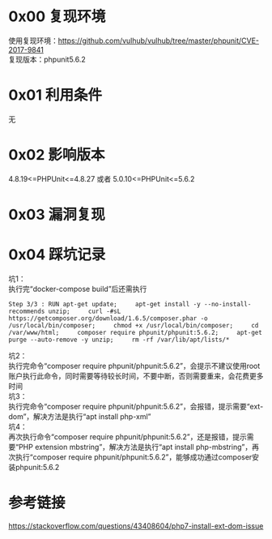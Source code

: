 # 0x00 复现环境
使用复现环境：https://github.com/vulhub/vulhub/tree/master/phpunit/CVE-2017-9841  
复现版本：phpunit5.6.2

# 0x01 利用条件
无

# 0x02 影响版本
4.8.19<=PHPUnit<=4.8.27 或者 5.0.10<=PHPUnit<=5.6.2

# 0x03 漏洞复现

# 0x04 踩坑记录
坑1：  
执行完“docker-compose build”后还需执行
```
Step 3/3 : RUN apt-get update;     apt-get install -y --no-install-recommends unzip;     curl -#sL https://getcomposer.org/download/1.6.5/composer.phar -o /usr/local/bin/composer;     chmod +x /usr/local/bin/composer;     cd /var/www/html;     composer require phpunit/phpunit:5.6.2;     apt-get purge --auto-remove -y unzip;     rm -rf /var/lib/apt/lists/*
```
坑2：  
执行完命令“composer require phpunit/phpunit:5.6.2”，会提示不建议使用root账户执行此命令，同时需要等待较长时间，不要中断，否则需要重来，会花费更多时间  
坑3：  
执行完命令“composer require phpunit/phpunit:5.6.2”，会报错，提示需要“ext-dom”，解决方法是执行“apt install php-xml”  
坑4：  
再次执行命令“composer require phpunit/phpunit:5.6.2”，还是报错，提示需要“PHP extension mbstring”，解决方法是执行“apt install php-mbstring”，再次执行“composer require phpunit/phpunit:5.6.2”，能够成功通过composer安装phpunit:5.6.2

# 参考链接
https://stackoverflow.com/questions/43408604/php7-install-ext-dom-issue

